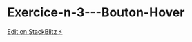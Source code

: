 # Exercice-n-3---Bouton-Hover

[Edit on StackBlitz ⚡️](https://stackblitz.com/edit/web-platform-rb17rf)